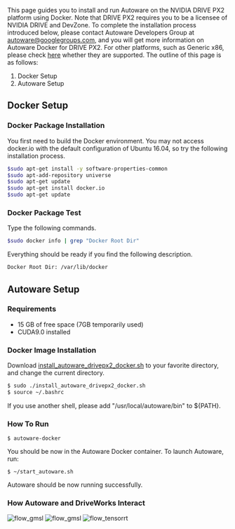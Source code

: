 This page guides you to install and run Autoware on the NVIDIA DRIVE PX2 platform using Docker. Note that DRIVE PX2 requires you to be a licensee of NVIDIA DRIVE and DevZone. To complete the installation process introduced below, please contact Autoware Developers Group at autoware@googlegroups.com, and you will get more information on Autoware Docker for DRIVE PX2. For other platforms, such as Generic x86, please check [here](https://github.com/CPFL/Autoware/wiki/Docker) whether they are supported. The outline of this page is as follows:

1. Docker Setup
1. Autoware Setup

## Docker Setup
### Docker Package Installation
   You first need to build the Docker environment. You may not access docker.io with the default configuration of Ubuntu 16.04, so try the following installation process.
   ```bash
   $sudo apt-get install -y software-properties-common
   $sudo apt-add-repository universe
   $sudo apt-get update
   $sudo apt-get install docker.io
   $sudo apt-get update
   ```

### Docker Package Test
   Type the following commands.
   ```bash
   $sudo docker info | grep "Docker Root Dir"
   ``` 
   Everything should be ready if you find the following description.
   ```bash
   Docker Root Dir: /var/lib/docker
   ``` 

## Autoware Setup

### Requirements
- 15 GB of free space (7GB temporarily used)
- CUDA9.0 installed

### Docker Image Installation
Download [install_autoware_drivepx2_docker.sh](https://github.com/CPFL/Autoware/blob/master/docker/nvidia/install_autoware_drivepx2_docker.sh) to your favorite directory, and change the current directory.

   ```bash
   $ sudo ./install_autoware_drivepx2_docker.sh
   $ source ~/.bashrc
   ```

If you use another shell, please add "/usr/local/autoware/bin" to ${PATH}.

### How To Run
`$ autoware-docker`

You should be now in the Autoware Docker container. To launch Autoware, run:

`$ ~/start_autoware.sh`
 
Autoware should be now running successfully.

### How Autoware and DriveWorks Interact
![flow_gmsl](https://raw.githubusercontent.com/CPFL/Autoware/master/docker/nvidia/docs/autoware_driveworks_overview.png)
![flow_gmsl](https://raw.githubusercontent.com/CPFL/Autoware/master/docker/nvidia/docs/flow_gmsl.png)
![flow_tensorrt](https://raw.githubusercontent.com/CPFL/Autoware/master/docker/nvidia/docs/flow_tensorrt.png)